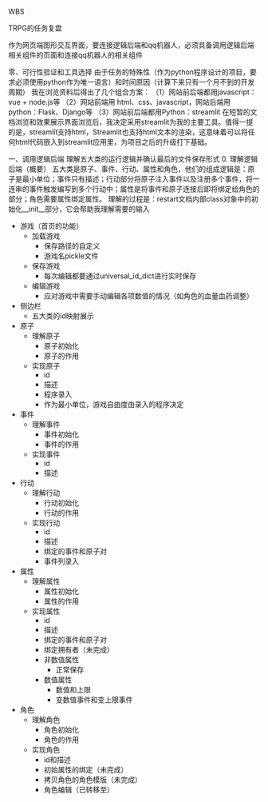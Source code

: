 WBS

TRPG的任务复盘

作为网页端图形交互界面，要连接逻辑后端和qq机器人，必须具备调用逻辑后端相关组件的页面和连接qq机器人的相关组件

零、可行性验证和工具选择
由于任务的特殊性（作为python程序设计的项目，要求必须使用python作为唯一语言）和时间原因（计算下来只有一个月不到的开发周期）
我在浏览资料后得出了几个组合方案：
（1）网站前后端都用javascript：vue + node.js等
（2）网站前端用 html、css、javascript，网站后端用python：Flask、Django等
（3）网站前后端都用Python：streamlit
在短暂的文档浏览和效果展示界面浏览后，我决定采用streamlit为我的主要工具。值得一提的是，streamlit支持html，Streamlit也支持html文本的渲染，这意味着可以将任何html代码嵌入到streamlit应用里，为项目之后的升级打下基础。

一、调用逻辑后端
理解五大类的运行逻辑并确认最后的文件保存形式
0. 理解逻辑后端（概要）
五大类是原子、事件、行动、属性和角色，他们的组成逻辑是：原子是最小单位；事件只有描述；行动部分将原子注入事件以及注册多个事件，将一连串的事件触发编写到多个行动中；属性是将事件和原子连接后即将绑定给角色的部分；角色需要属性绑定属性。
理解的过程是：restart文档内部class对象中的初始化__init__部分，它会帮助我理解需要的输入
- 游戏（首页的功能）
    - 加载游戏
        - 保存路径的自定义
        - 游戏名pickle文件
    - 保存游戏
        - 每次编辑都要通过universal_id_dict进行实时保存
    - 编辑游戏
        - 应对游戏中需要手动编辑各项数值的情况（如角色的血量血药调整）
- 侧边栏
    - 五大类的id映射展示
- 原子
    - 理解原子
        - 原子初始化
        - 原子的作用
    - 实现原子
        - id
        - 描述
        - 程序录入
        - 作为最小单位，游戏自由度由录入的程序决定
- 事件
    - 理解事件
        - 事件初始化
        - 事件的作用
    - 实现事件
        - id
        - 描述
- 行动
    - 理解行动
        - 行动初始化
        - 行动的作用
    - 实现行动
        - id
        - 描述
        - 绑定的事件和原子对
        - 事件列录入
- 属性
    - 理解属性
        - 属性初始化
        - 属性的作用
    - 实现属性
        - id
        - 描述
        - 绑定的事件和原子对
        - 绑定拥有者（未完成）
        - 非数值属性
            - 正常保存
        - 数值属性
            - 数值和上限
            - 变数值事件和变上限事件
- 角色
    - 理解角色
        - 角色初始化
        - 角色的作用
    - 实现角色
        - id和描述
        - 初始属性的绑定（未完成）
        - 拷贝角色的角色模版（未完成）
        - 角色编辑（已转移至）






